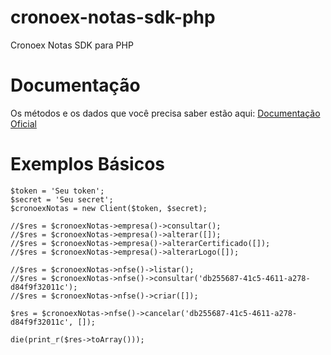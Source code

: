 # cronoex-notas-sdk-php
Cronoex Notas SDK para PHP

# Documentação

Os métodos e os dados que você precisa saber estão aqui: [Documentação Oficial](https://documenter.getpostman.com/view/767873/T1DsBGJD)

# Exemplos Básicos

```
$token = 'Seu token';
$secret = 'Seu secret';
$cronoexNotas = new Client($token, $secret);

//$res = $cronoexNotas->empresa()->consultar();
//$res = $cronoexNotas->empresa()->alterar([]);
//$res = $cronoexNotas->empresa()->alterarCertificado([]);
//$res = $cronoexNotas->empresa()->alterarLogo([]);

//$res = $cronoexNotas->nfse()->listar();
//$res = $cronoexNotas->nfse()->consultar('db255687-41c5-4611-a278-d84f9f32011c');
//$res = $cronoexNotas->nfse()->criar([]);

$res = $cronoexNotas->nfse()->cancelar('db255687-41c5-4611-a278-d84f9f32011c', []);

die(print_r($res->toArray()));
```